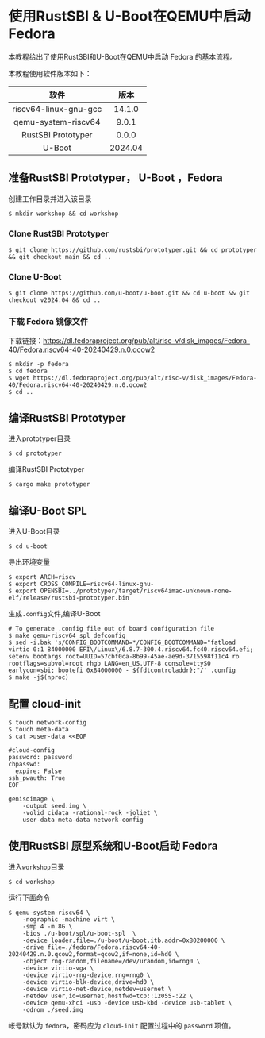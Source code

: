 # 使用RustSBI & U-Boot在QEMU中启动 Fedora

本教程给出了使用RustSBI和U-Boot在QEMU中启动 Fedora 的基本流程。

本教程使用软件版本如下：

|         软件          |  版本   |
| :-------------------: | :-----: |
| riscv64-linux-gnu-gcc | 14.1.0  |
|  qemu-system-riscv64  |  9.0.1  |
|  RustSBI Prototyper   |  0.0.0  |
|        U-Boot         | 2024.04 |

## 准备RustSBI Prototyper， U-Boot ，Fedora 

创建工作目录并进入该目录

``` shell
$ mkdir workshop && cd workshop
```

### Clone RustSBI Prototyper

``` shell
$ git clone https://github.com/rustsbi/prototyper.git && cd prototyper && git checkout main && cd ..
```

### Clone U-Boot

``` shell
$ git clone https://github.com/u-boot/u-boot.git && cd u-boot && git checkout v2024.04 && cd ..
```
### 下载 Fedora 镜像文件

下载链接：<https://dl.fedoraproject.org/pub/alt/risc-v/disk_images/Fedora-40/Fedora.riscv64-40-20240429.n.0.qcow2>
```shell
$ mkdir -p fedora
$ cd fedora
$ wget https://dl.fedoraproject.org/pub/alt/risc-v/disk_images/Fedora-40/Fedora.riscv64-40-20240429.n.0.qcow2
$ cd ..
```

## 编译RustSBI  Prototyper

进入prototyper目录

``` shell
$ cd prototyper
```

编译RustSBI  Prototyper

``` shell
$ cargo make prototyper
```

## 编译U-Boot SPL

进入U-Boot目录

``` shell
$ cd u-boot
```

导出环境变量

```shell
$ export ARCH=riscv
$ export CROSS_COMPILE=riscv64-linux-gnu-
$ export OPENSBI=../prototyper/target/riscv64imac-unknown-none-elf/release/rustsbi-prototyper.bin 
```

生成`.config`文件,编译U-Boot

```shell
# To generate .config file out of board configuration file
$ make qemu-riscv64_spl_defconfig
$ sed -i.bak 's/CONFIG_BOOTCOMMAND=*/CONFIG_BOOTCOMMAND="fatload virtio 0:1 84000000 EFI\/Linux\/6.8.7-300.4.riscv64.fc40.riscv64.efi; setenv bootargs root=UUID=57cbf0ca-8b99-45ae-ae9d-3715598f11c4 ro rootflags=subvol=root rhgb LANG=en_US.UTF-8 console=ttyS0 earlycon=sbi; bootefi 0x84000000 - ${fdtcontroladdr};"/' .config
$ make -j$(nproc)
```

## 配置 cloud-init

```shell
$ touch network-config
$ touch meta-data
$ cat >user-data <<EOF

#cloud-config
password: password
chpasswd:
  expire: False
ssh_pwauth: True
EOF

genisoimage \
    -output seed.img \
    -volid cidata -rational-rock -joliet \
    user-data meta-data network-config
```

## 使用RustSBI 原型系统和U-Boot启动 Fedora

进入`workshop`目录

``` shell
$ cd workshop
```

运行下面命令

``` shell
$ qemu-system-riscv64 \
    -nographic -machine virt \
    -smp 4 -m 8G \
    -bios ./u-boot/spl/u-boot-spl  \
    -device loader,file=./u-boot/u-boot.itb,addr=0x80200000 \
    -drive file=./fedora/Fedora.riscv64-40-20240429.n.0.qcow2,format=qcow2,if=none,id=hd0 \
    -object rng-random,filename=/dev/urandom,id=rng0 \
    -device virtio-vga \
    -device virtio-rng-device,rng=rng0 \
    -device virtio-blk-device,drive=hd0 \
    -device virtio-net-device,netdev=usernet \
    -netdev user,id=usernet,hostfwd=tcp::12055-:22 \
    -device qemu-xhci -usb -device usb-kbd -device usb-tablet \
    -cdrom ./seed.img
```

帐号默认为 `fedora`，密码应为 `cloud-init` 配置过程中的 `password` 项值。
